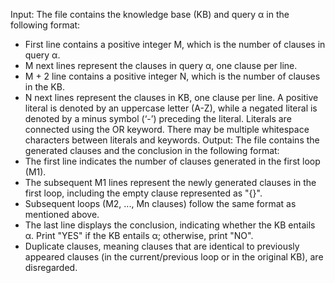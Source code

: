 Input: The file contains the knowledge base (KB) and query α in the following format:
- First line contains a positive integer M, which is the number of clauses in query α.
- M next lines represent the clauses in query α, one clause per line.
- M + 2 line contains a positive integer N, which is the number of clauses in the KB.
- N next lines represent the clauses in KB, one clause per line.
A positive literal is denoted by an uppercase letter (A-Z), while a negated literal is denoted 
by a minus symbol (‘-’) preceding the literal. Literals are connected using the OR keyword.
There may be multiple whitespace characters between literals and keywords.
Output: The file contains the generated clauses and the conclusion in the following format:
- The first line indicates the number of clauses generated in the first loop (M1).
- The subsequent M1 lines represent the newly generated clauses in the first loop, 
including the empty clause represented as "{}".
- Subsequent loops (M2, ..., Mn clauses) follow the same format as mentioned above.
- The last line displays the conclusion, indicating whether the KB entails α. Print 
"YES" if the KB entails α; otherwise, print "NO".
- Duplicate clauses, meaning clauses that are identical to previously appeared clauses 
(in the current/previous loop or in the original KB), are disregarded.
